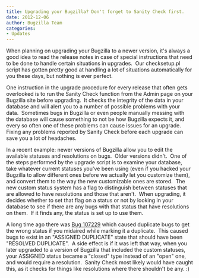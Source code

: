 ```yaml
---
title: Upgrading your Bugzilla? Don't forget to Sanity Check first.
date: 2012-12-06
author: Bugzilla Team
categories:
- Updates
---
```

When planning on upgrading your Bugzilla to a newer version, it's always
a good idea to read the release notes in case of special instructions
that need to be done to handle certain situations in upgrades.  Our
checksetup.pl script has gotten pretty good at handling a lot of
situations automatically for you these days, but nothing is ever
perfect.

One instruction in the upgrade procedure for every release that often
gets overlooked is to run the Sanity Check function from the Admin page
on your Bugzilla site before upgrading.  It checks the integrity of the
data in your database and will alert you to a number of possible
problems with your data.  Sometimes bugs in Bugzilla or even people
manually messing with the database will cause something to not be how
Bugzilla expects it, and every so often one of these problems can cause
issues for an upgrade.  Fixing any problems reported by Sanity Check
before each upgrade can save you a lot of headaches.

In a recent example: newer versions of Bugzilla allow you to edit the
available statuses and resolutions on bugs.  Older versions didn't.  One
of the steps performed by the upgrade script is to examine your
database, take whatever current statuses you've been using (even if you
hacked your Bugzilla to allow different ones before we actually let you
customize them), and convert them to the way the new customizable ones
are stored.  The new custom status system has a flag to distinguish
between statuses that are allowed to have resolutions and those that
aren't.  When upgrading, it decides whether to set that flag on a status
or not by looking in your database to see if there are any bugs with
that status that have resolutions on them.  If it finds any, the status
is set up to use them.

A long time ago there was [Bug
107229](https://bugzilla.mozilla.org/show_bug.cgi?id=107229 "RESO FIXED - Resolution lost due to midair.")
which caused duplicate bugs to get the wrong status if you midaired
while marking it a duplicate.  This caused bugs to exist in an "ASSIGNED
DUPLICATE" state that should have been "RESOLVED DUPLICATE".  A side
effect is if it was left that way, when you later upgraded to a version
of Bugzilla that included the custom statuses, your ASSIGNED status
became a "closed" type instead of an "open" one, and would require a
resolution.  Sanity Check most likely would have caught this, as it
checks for things like resolutions where there shouldn't be any. :)
